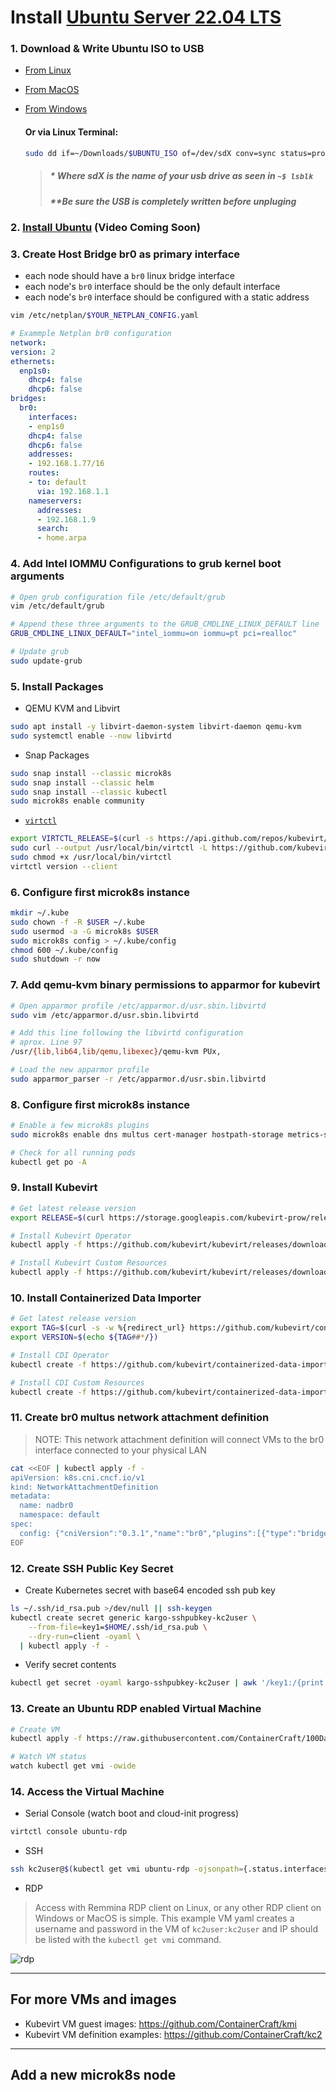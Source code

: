 # Install [Ubuntu Server 22.04 LTS]
[Ubuntu Server 22.04 LTS]:https://releases.ubuntu.com/kinetic/ubuntu-22.10-live-server-amd64.iso

### 1. Download & Write Ubuntu ISO to USB
  - [From Linux](https://www.youtube.com/watch?v=BCeG2JMuCpU)
  - [From MacOS](https://www.youtube.com/watch?v=f78AwZk3IXs)
  - [From Windows](https://www.youtube.com/watch?v=42vjjlhtufs)
    
    #### Or via Linux Terminal:
    ```bash
    sudo dd if=~/Downloads/$UBUNTU_ISO of=/dev/sdX conv=sync status=progress
    ```    
    >  ##### * Where sdX is the name of your usb drive as seen in `~$ lsblk`
    >  ##### **Be sure the USB is completely written before unpluging

### 2. [Install Ubuntu]() (Video Coming Soon)
### 3. Create Host Bridge br0 as primary interface
  - each node should have a `br0` linux bridge interface
  - each node's `br0` interface should be the only default interface
  - each node's `br0` interface should be configured with a static address

  ```bash
  vim /etc/netplan/$YOUR_NETPLAN_CONFIG.yaml
  ```

  ```yaml
  # Exammple Netplan br0 configuration
  network:
  version: 2
  ethernets:
    enp1s0:
      dhcp4: false
      dhcp6: false
  bridges:
    br0:
      interfaces:
      - enp1s0
      dhcp4: false
      dhcp6: false
      addresses:
      - 192.168.1.77/16
      routes:
      - to: default
        via: 192.168.1.1
      nameservers:
        addresses:
        - 192.168.1.9
        search:
        - home.arpa
  ```

### 4. Add Intel IOMMU Configurations to grub kernel boot arguments
  ```bash
  # Open grub configuration file /etc/default/grub
  vim /etc/default/grub

  # Append these three arguments to the GRUB_CMDLINE_LINUX_DEFAULT line
  GRUB_CMDLINE_LINUX_DEFAULT="intel_iommu=on iommu=pt pci=realloc"

  # Update grub
  sudo update-grub
  ```

### 5. Install Packages

  * QEMU KVM and Libvirt

  ```bash
  sudo apt install -y libvirt-daemon-system libvirt-daemon qemu-kvm
  sudo systemctl enable --now libvirtd
  ```

  * Snap Packages

  ```bash
  sudo snap install --classic microk8s
  sudo snap install --classic helm
  sudo snap install --classic kubectl
  sudo microk8s enable community
  ```

  * [`virtctl`](https://github.com/kubevirt/kubevirt/releases)
  ```sh
  export VIRTCTL_RELEASE=$(curl -s https://api.github.com/repos/kubevirt/kubevirt/releases/latest | awk -F '["v,]' '/tag_name/{print $5}')
  sudo curl --output /usr/local/bin/virtctl -L https://github.com/kubevirt/kubevirt/releases/download/v${VIRTCTL_RELEASE}/virtctl-v${VIRTCTL_RELEASE}-$(uname -s | awk '{print tolower($0)}')-amd64
  sudo chmod +x /usr/local/bin/virtctl
  virtctl version --client
  ```

### 6. Configure first microk8s instance

  ```bash
  mkdir ~/.kube
  sudo chown -f -R $USER ~/.kube
  sudo usermod -a -G microk8s $USER
  sudo microk8s config > ~/.kube/config
  chmod 600 ~/.kube/config
  sudo shutdown -r now
  ```

### 7. Add qemu-kvm binary permissions to apparmor for kubevirt

  ```bash
  # Open apparmor profile /etc/apparmor.d/usr.sbin.libvirtd
  sudo vim /etc/apparmor.d/usr.sbin.libvirtd

  # Add this line following the libvirtd configuration
  # aprox. Line 97
  /usr/{lib,lib64,lib/qemu,libexec}/qemu-kvm PUx,

  # Load the new apparmor profile
  sudo apparmor_parser -r /etc/apparmor.d/usr.sbin.libvirtd
  ```

### 8. Configure first microk8s instance

  ```bash
  # Enable a few microk8s plugins
  sudo microk8s enable dns multus cert-manager hostpath-storage metrics-server observability prometheus

  # Check for all running pods
  kubectl get po -A
  ```

### 9. Install Kubevirt

  ```bash
  # Get latest release version
  export RELEASE=$(curl https://storage.googleapis.com/kubevirt-prow/release/kubevirt/kubevirt/stable.txt)

  # Install Kubevirt Operator
  kubectl apply -f https://github.com/kubevirt/kubevirt/releases/download/${RELEASE}/kubevirt-operator.yaml
  
  # Install Kubevirt Custom Resources
  kubectl apply -f https://github.com/kubevirt/kubevirt/releases/download/${RELEASE}/kubevirt-cr.yaml
  ```

### 10. Install Containerized Data Importer

  ```bash
  # Get latest release version
  export TAG=$(curl -s -w %{redirect_url} https://github.com/kubevirt/containerized-data-importer/releases/latest)
export VERSION=$(echo ${TAG##*/})

# Install CDI Operator
kubectl create -f https://github.com/kubevirt/containerized-data-importer/releases/download/$VERSION/cdi-operator.yaml

# Install CDI Custom Resources
kubectl create -f https://github.com/kubevirt/containerized-data-importer/releases/download/$VERSION/cdi-cr.yaml
  ```

### 11. Create br0 multus network attachment definition

  > NOTE: This network attachment definition will connect VMs to the br0 interface connected to your physical LAN

  ```bash
  cat <<EOF | kubectl apply -f -
  apiVersion: k8s.cni.cncf.io/v1
  kind: NetworkAttachmentDefinition
  metadata:
    name: nadbr0
    namespace: default
  spec:
    config: {"cniVersion":"0.3.1","name":"br0","plugins":[{"type":"bridge","bridge":"br0","ipam":{}},{"type":"tuning"}]}
  EOF
  ```

### 12. Create SSH Public Key Secret

  - Create Kubernetes secret with base64 encoded ssh pub key

  ```bash
  ls ~/.ssh/id_rsa.pub >/dev/null || ssh-keygen
  kubectl create secret generic kargo-sshpubkey-kc2user \
      --from-file=key1=$HOME/.ssh/id_rsa.pub \
      --dry-run=client -oyaml \
    | kubectl apply -f -
  ```

  - Verify secret contents

  ```sh
  kubectl get secret -oyaml kargo-sshpubkey-kc2user | awk '/key1:/{print $2}' | base64 -d
  ```

### 13. Create an Ubuntu RDP enabled Virtual Machine

  ```bash
  # Create VM
  kubectl apply -f https://raw.githubusercontent.com/ContainerCraft/100DaysOfHomelab/main/hack/VirtualMachine/ubuntu-rdp.yaml

  # Watch VM status
  watch kubectl get vmi -owide
  ```

### 14. Access the Virtual Machine

  * Serial Console (watch boot and cloud-init progress)

  ```bash
  virtctl console ubuntu-rdp
  ```

  * SSH

  ```bash
  ssh kc2user@$(kubectl get vmi ubuntu-rdp -ojsonpath={.status.interfaces[]} | jq -r .ipAddress)
  ```

  * RDP
  
  > Access with Remmina RDP client on Linux, or any other RDP client on Windows or MacOS is simple. This example VM yaml creates a username and password in the VM of `kc2user:kc2user` and IP should be listed with the `kubectl get vmi` command.

![rdp](ubuntu-rdp.png)

----------------------------------------------------------------

## For more VMs and images

* Kubevirt VM guest images: https://github.com/ContainerCraft/kmi
* Kubevirt VM definition examples: https://github.com/ContainerCraft/kc2

----------------------------------------------------------------

## Add a new microk8s node

